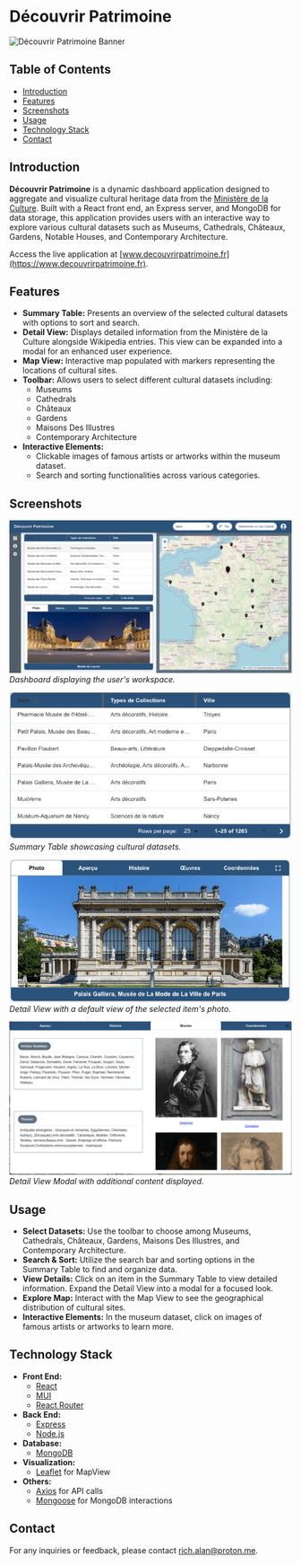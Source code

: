 # Découvrir Patrimoine

![Découvrir Patrimoine Banner](path/to/your/banner-image.png)

## Table of Contents

- [Introduction](#introduction)
- [Features](#features)
- [Screenshots](#screenshots)
- [Usage](#usage)
- [Technology Stack](#technology-stack)
- [Contact](#contact)

## Introduction

**Découvrir Patrimoine** is a dynamic dashboard application designed to aggregate and visualize cultural heritage data from the [Ministère de la Culture](https://www.culture.gouv.fr/). Built with a React front end, an Express server, and MongoDB for data storage, this application provides users with an interactive way to explore various cultural datasets such as Museums, Cathedrals, Châteaux, Gardens, Notable Houses, and Contemporary Architecture.

Access the live application at [www.decouvrirpatrimoine.fr](https://www.decouvrirpatrimoine.fr).

## Features

- **Summary Table:** Presents an overview of the selected cultural datasets with options to sort and search.
- **Detail View:** Displays detailed information from the Ministère de la Culture alongside Wikipedia entries. This view can be expanded into a modal for an enhanced user experience.
- **Map View:** Interactive map populated with markers representing the locations of cultural sites.
- **Toolbar:** Allows users to select different cultural datasets including:
  - Museums
  - Cathedrals
  - Châteaux
  - Gardens
  - Maisons Des Illustres
  - Contemporary Architecture
- **Interactive Elements:**
  - Clickable images of famous artists or artworks within the museum dataset.
  - Search and sorting functionalities across various categories.

## Screenshots

![Dashboard](./images/dashboard-screenshot.png)
_Dashboard displaying the user's workspace._

![Summary Table](./images/summary-table-screenshot.png)
_Summary Table showcasing cultural datasets._

![Detail View](./images/detail-view-screenshot.png)
_Detail View with a default view of the selected item's photo._

![Detail View MOdal](./images/detail-view-modal-screenshot.png)
_Detail View Modal with additional content displayed._

## Usage

- **Select Datasets:** Use the toolbar to choose among Museums, Cathedrals, Châteaux, Gardens, Maisons Des Illustres, and Contemporary Architecture.
- **Search & Sort:** Utilize the search bar and sorting options in the Summary Table to find and organize data.
- **View Details:** Click on an item in the Summary Table to view detailed information. Expand the Detail View into a modal for a focused look.
- **Explore Map:** Interact with the Map View to see the geographical distribution of cultural sites.
- **Interactive Elements:** In the museum dataset, click on images of famous artists or artworks to learn more.

## Technology Stack

- **Front End:**
  - [React](https://reactjs.org/)
  - [MUI](https://redux.js.org/)
  - [React Router](https://mui.com/)
- **Back End:**
  - [Express](https://expressjs.com/)
  - [Node.js](https://nodejs.org/)
- **Database:**
  - [MongoDB](https://www.mongodb.com/)
- **Visualization:**
  - [Leaflet](https://leafletjs.com/) for MapView
- **Others:**
  - [Axios](https://axios-http.com/) for API calls
  - [Mongoose](https://mongoosejs.com/) for MongoDB interactions

## Contact

For any inquiries or feedback, please contact [rich.alan@proton.me](mailto:rich.alanl@proton.me).
